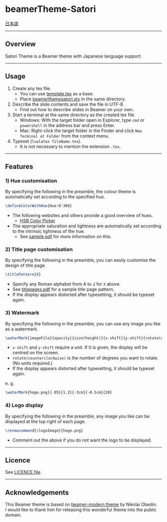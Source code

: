 # beamerTheme-Satori

[日本語](/README.md)

---

## Overview

Satori Theme is a Beamer theme with Japanese language support.

---

## Usage

1. Create any tex file.
   - You can use [template.tex](/template.tex) as a base.
   - Place [beamerthemesatori.sty](beamerthemesatori.sty) in the same directory.
2. Describe the slide contents and save the file in UTF-8.
   - Find out how to describe slides in Beamer on your own.
3. Start a terminal at the same directory as the created tex file.
   - Windows: With the target folder open in Explorer, type `cmd` or `powershell` in the address bar and press Enter.
   - Mac: Right-click the target folder in the Finder and click `New Terminal at Folder` from the context menu.
4. Typeset (`lualatex fileName.tex`).
   - It is not necessary to mention the extension `.tex`.

---

## Features

### 1) Hue customisation

By specifying the following in the preamble, the colour theme is automatically set according to the specified hue.

```latex
\defineColorWithHue{Hue:0-360}
```

- The following websites and others provide a good overview of hues.
  - [HSB Color Picker](https://codepen.io/HunorMarton/details/eWvewo)
- The appropriate saturation and lightness are automatically set according to the intrinsic lightness of the hue.
  - See [sample.pdf](/sample.pdf) for more information on this.

### 2) Title page customisation

By specifying the following in the preamble, you can easily customise the design of title page.

```latex
\titlePattern{X}
```

- Specify any Roman alphabet from A to J for `X` above.
- See [titlepages.pdf](/titlepages.pdf) for a sample title page pattern.
- If the display appears distorted after typesetting, it should be typeset again.

### 3) Watermark

By specifying the following in the preamble, you can use any image you like as a watermark.

```latex
\waterMark{imageFile}{opacity}{size(height)}{x-shift}{y-shift}{rotate(counterclockwise)}
```

- `x-shift` and `y-shift` require a unit. If 0 is given, the display will be centred on the screen.
- `rotate(counterclockwise)` is the number of degrees you want to rotate. (No units required.)
- If the display appears distorted after typesetting, it should be typeset again.

e. g.

```latex
\waterMark{hoge.png}{.05}{1.2}{-3cm}{-0.5cm}{20}
```

### 4) Logo display

By specifying the following in the preamble, any image you like can be displayed at the top right of each page.

```latex
\renewcommand{\logoImage}{hoge.png}
```

- Comment out the above if you do not want the logo to be displayed.

---

## Licence

See [LICENCE file](/LICENCE).

---

## Acknowledgements

This Beamer theme is based on [beamer-modern theme](https://github.com/nkly/beamer-modern) by Nikolai Obedin.  
I would like to thank him for releasing this wonderful theme into the public domain.
